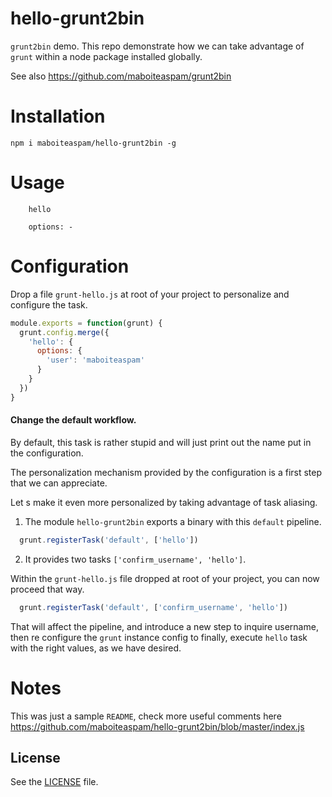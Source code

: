 # hello-grunt2bin

`grunt2bin` demo. This repo demonstrate how we can take advantage of 
`grunt` within a node package installed globally.

See also https://github.com/maboiteaspam/grunt2bin

# Installation

```npm i maboiteaspam/hello-grunt2bin -g```

# Usage

```
    hello
    
    options: -
```

# Configuration

Drop a file `grunt-hello.js` at root of your project 
to personalize and configure the task.

```js
module.exports = function(grunt) {
  grunt.config.merge({
    'hello': {
      options: {
        'user': 'maboiteaspam'
      }
    }
  })
}
```

#### Change the default workflow.

By default, this task is rather stupid and will just 
print out the name put in the configuration.

The personalization mechanism provided by the configuration is a first step that we can appreciate.

Let s make it even more personalized by taking advantage of task aliasing.

1. The module `hello-grunt2bin` exports a binary with this `default` pipeline.

```js
  grunt.registerTask('default', ['hello'])
```

2. It provides two tasks `['confirm_username', 'hello']`.

Within the `grunt-hello.js` file dropped at root of your project,
you can now proceed that way.

```js
  grunt.registerTask('default', ['confirm_username', 'hello'])
```

That will affect the pipeline, and introduce a new step to inquire username,
then re configure the `grunt` instance config to finally, execute `hello` task with
the right values, as we have desired.


# Notes

This was just a sample `README`, check more useful comments here
 https://github.com/maboiteaspam/hello-grunt2bin/blob/master/index.js


## License
See the [LICENSE](./LICENSE) file.
